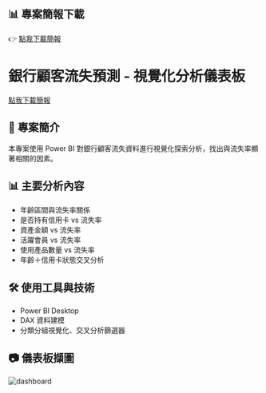 
## 📊 專案簡報下載
👉 [點我下載簡報](./Bank_Churn_Presentation.pdf)

# 銀行顧客流失預測 - 視覺化分析儀表板

[點我下載簡報](./表格.pdf)

## 📌 專案簡介
本專案使用 Power BI 對銀行顧客流失資料進行視覺化探索分析，找出與流失率顯著相關的因素。

## 📊 主要分析內容
- 年齡區間與流失率關係
- 是否持有信用卡 vs 流失率
- 資產金額 vs 流失率
- 活躍會員 vs 流失率
- 使用產品數量 vs 流失率
- 年齡＋信用卡狀態交叉分析

## 🛠 使用工具與技術
- Power BI Desktop
- DAX 資料建模
- 分類分組視覺化、交叉分析篩選器

## 📷 儀表板擷圖
![dashboard](./dashboard_fullview.png)
